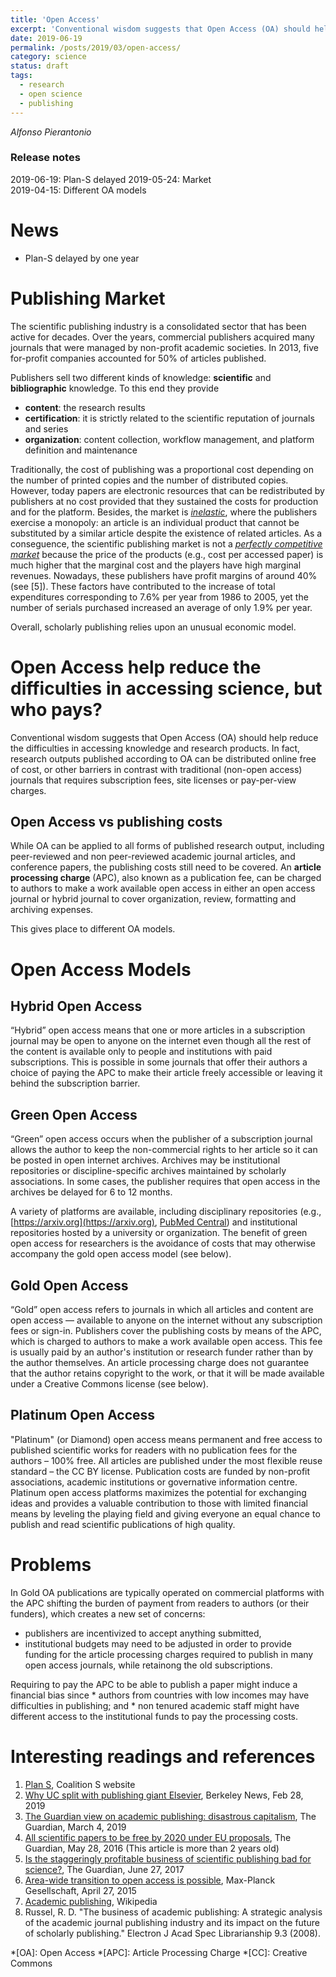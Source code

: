 ```yaml
---
title: 'Open Access'
excerpt: 'Conventional wisdom suggests that Open Access (OA) should help reduce the difficulties in accessing knowledge and research products. Let us try to understand how the available models differ one with another, and the risks and opportunities.'
date: 2019-06-19
permalink: /posts/2019/03/open-access/
category: science
status: draft
tags:
  - research
  - open science
  - publishing
---
```

*Alfonso Pierantonio*

### Release notes

2019-06-19: Plan-S delayed 
2019-05-24: Market<br>
2019-04-15: Different OA models<br>

# News

* Plan-S delayed by one year

# Publishing Market

The scientific publishing industry is a consolidated sector that has been active for decades. Over the years, commercial publishers acquired many journals that were managed by non-profit academic societies. In 2013, five for-profit companies accounted for 50% of articles published. 

Publishers sell two different kinds of knowledge:  **scientific** and **bibliographic** knowledge. To this end they provide

* **content**: the research results
* **certification**: it is strictly related to the scientific reputation of journals and series
* **organization**: content collection, workflow management, and platform definition and maintenance

Traditionally, the cost of publishing was a proportional cost depending on the number of printed copies and the number of distributed copies. However, today papers are electronic resources that can be redistributed by publishers at no cost provided that they sustained the costs for production and for the platform. Besides, the market is [*inelastic*](https://en.wikipedia.org/wiki/Elasticity_(economics)), where the publishers exercise a monopoly: an article is an individual product that cannot be substituted by a similar article despite the existence of related articles. As a conseguence, the scientific publishing market is not a [*perfectly competitive market*](https://en.wikipedia.org/wiki/Perfect_competition) because the price of the products (e.g., cost per accessed paper) is much higher that the marginal cost and the players have high marginal revenues. Nowadays, these publishers have profit margins of around 40% (see [5]). These factors have contributed to the increase of total expenditures corresponding to 7.6% per year from 1986 to 2005, yet the number of serials purchased increased an average of only 1.9% per year. 

Overall, scholarly publishing relies upon an unusual economic model.  


# Open Access help reduce the difficulties in accessing science, but who pays?

Conventional wisdom suggests that Open Access (OA) should help reduce the difficulties in accessing knowledge and research products. In fact, research outputs published according to OA can be distributed online free of cost, or other barriers in contrast with traditional (non-open access) journals that requires subscription fees, site licenses or pay-per-view charges. 


## Open Access vs publishing costs

While OA can be applied to all forms of published research output, including peer-reviewed and non peer-reviewed academic journal articles, and conference papers, the publishing costs still need to be covered. An **article processing charge** (APC), also known as a publication fee, can be charged to authors to make a work available open access in either an open access journal or hybrid journal to cover organization, review, formatting and archiving expenses.

This gives place to different OA models.

# Open Access Models

## Hybrid Open Access

“Hybrid” open access means that one or more articles in a subscription journal may be open to anyone on the internet even though all the rest of the content is available only to people and institutions with paid subscriptions. This is possible in some journals that offer their authors a choice of paying the APC to make their article freely accessible or leaving it behind the subscription barrier. 

## Green Open Access

“Green” open access occurs when the publisher of a subscription journal allows the author to keep the non-commercial rights to her article so it can be posted in open internet archives.  Archives may be institutional repositories or discipline-specific archives maintained by scholarly associations. In some cases, the publisher requires that open access in the archives be delayed for 6 to 12 months.

A variety of platforms are available, including disciplinary repositories (e.g., [https://arxiv.org](https://arxiv.org), [PubMed Central](http://www.ncbi.nlm.nih.gov/pmc/)) and institutional repositories hosted by a university or organization. The benefit of green open access for researchers is the avoidance of costs that may otherwise accompany the gold open access model (see below).


## Gold Open Access

“Gold” open access refers to journals in which all articles and content are open access — available to anyone on the internet without any subscription fees or sign-in. Publishers cover the publishing costs by means of the APC, which is charged to authors to make a work available open access. This fee is usually paid by an author's institution or research funder rather than by the author themselves. An article processing charge does not guarantee that the author retains copyright to the work, or that it will be made available under a Creative Commons license (see below).

## Platinum Open Access

"Platinum" (or Diamond) open access means permanent and free access to published scientific works for readers with no publication fees for the authors – 100% free. All articles are published under the most flexible reuse standard – the CC BY license. Publication costs are funded by non-profit associations, academic institutions or governative information centre. Platinum open access platforms maximizes the potential for exchanging ideas and provides a valuable contribution to those with limited financial means by leveling the playing field and giving everyone an equal chance to publish and read scientific publications of high quality. 

# Problems

In Gold OA publications are typically operated on commercial platforms with the APC shifting the burden of payment from readers to authors (or their funders), which creates a new set of concerns: 

* publishers are incentivized to accept anything submitted,
* institutional budgets may need to be adjusted in order to provide funding for the article processing charges required to publish in many open access journals, while retainong the old subscriptions. 

Requiring to pay the APC to be able to publish a paper might induce
a financial bias since 
	* authors from countries with low incomes may have difficulties in publishing; and 
	* non tenured academic staff might have different access to the institutional funds to pay the processing costs. 

# Interesting readings and references

1. [Plan S](https://www.coalition-s.org), Coalition S website
1. [Why UC split with publishing giant Elsevier](https://news.berkeley.edu/2019/02/28/why-uc-split-with-publishing-giant-elsevier/), Berkeley News, Feb 28, 2019
1. [The Guardian view on academic publishing: disastrous capitalism](https://www.theguardian.com/commentisfree/2019/mar/04/the-guardian-view-on-academic-publishing-disastrous-capitalism), The Guardian, March 4, 2019
1. [All scientific papers to be free by 2020 under EU proposals](https://www.theguardian.com/science/2016/may/28/eu-ministers-2020-target-free-access-scientific-papers), The Guardian, May 28, 2016 (This article is more than 2 years old)
1. [Is the staggeringly profitable business of scientific publishing bad for science?](https://www.theguardian.com/science/2017/jun/27/profitable-business-scientific-publishing-bad-for-science), The Guardian, June 27, 2017
1. [Area-wide transition to open access is possible](https://www.mpg.de/9202262/area-wide-transition-open-access), Max-Planck Gesellschaft, April 27, 2015
1. [Academic publishing](https://en.wikipedia.org/wiki/Academic_publishing#cite_note-staggeringly-15), Wikipedia
1. Russel, R. D. "The business of academic publishing: A strategic analysis of the academic journal publishing industry and its impact on the future of scholarly publishing." Electron J Acad Spec Librarianship 9.3 (2008).


*[OA]: Open Access
*[APC]: Article Processing Charge
*[CC]: Creative Commons






